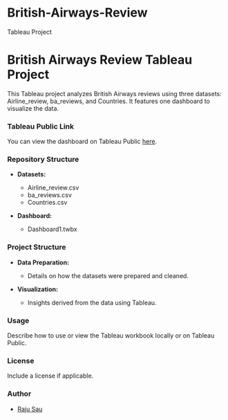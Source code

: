 # British-Airways-Review
Tableau Project
# British Airways Review Tableau Project

This Tableau project analyzes British Airways reviews using three datasets: Airline_review, ba_reviews, and Countries. It features one dashboard to visualize the data.

### Tableau Public Link
You can view the dashboard on Tableau Public [here](https://public.tableau.com/app/profile/rajusau/viz/BAReviewsDashboard_17212206605220/Dashboard1).

### Repository Structure
- **Datasets:**
  - Airline_review.csv
  - ba_reviews.csv
  - Countries.csv

- **Dashboard:**
  - Dashboard1.twbx

### Project Structure
- **Data Preparation:**
  - Details on how the datasets were prepared and cleaned.

- **Visualization:**
  - Insights derived from the data using Tableau.

### Usage
Describe how to use or view the Tableau workbook locally or on Tableau Public.

### License
Include a license if applicable.

### Author
- [Raju Sau](https://github.com/rajusau)
